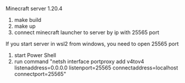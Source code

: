 Minecraft server 1.20.4
1. make build
2. make up
3. connect minecraft launcher to server by ip with 25565 port

If you start server in wsl2 from windows, you need to open 25565 port
1. start Power Shell
2. run command "netsh interface portproxy add v4tov4 listenaddress=0.0.0.0 listenport=25565 connectaddress=localhost connectport=25565"
